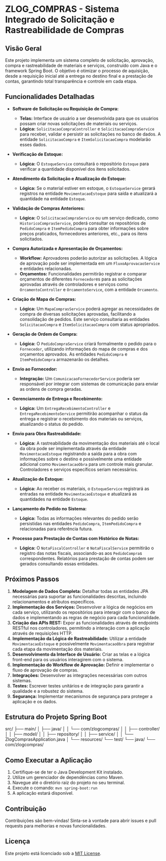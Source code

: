 # ZLOG_COMPRAS - Sistema Integrado de Solicitação e Rastreabilidade de Compras

## Visão Geral

Este projeto implementa um sistema completo de solicitação, aprovação, compra e rastreabilidade de materiais e serviços, construído com Java e o framework Spring Boot. O objetivo é otimizar o processo de aquisição, desde a requisição inicial até a entrega no destino final e a prestação de contas, garantindo total transparência e controle em cada etapa.

## Funcionalidades Detalhadas

* **Software de Solicitação ou Requisição de Compra:**
    * **Telas:** Interface de usuário a ser desenvolvida para que os usuários possam criar novas solicitações de materiais ou serviços.
    * **Lógica:** `SolicitacaoCompraController` e `SolicitacaoCompraService` para receber, validar e persistir as solicitações no banco de dados. A entidade `SolicitacaoCompra` e `ItemSolicitacaoCompra` modelarão esses dados.

* **Verificação de Estoque:**
    * **Lógica:** O `EstoqueService` consultará o repositório `Estoque` para verificar a quantidade disponível dos itens solicitados.

* **Atendimento da Solicitação e Atualização do Estoque:**
    * **Lógica:** Se o material estiver em estoque, o `EstoqueService` gerará registros na entidade `MovimentacaoEstoque` para saída e atualizará a quantidade na entidade `Estoque`.

* **Validação de Compras Anteriores:**
    * **Lógica:** O `SolicitacaoCompraService` ou um serviço dedicado, como `HistoricoComprasService`, poderá consultar os repositórios de `PedidoCompra` e `ItemPedidoCompra` para obter informações sobre preços praticados, fornecedores anteriores, etc., para os itens solicitados.

* **Compra Autorizada e Apresentação de Orçamentos:**
    * **Workflow:** Aprovadores poderão autorizar as solicitações. A lógica de aprovação pode ser implementada em um `FluxoAprovacaoService` e entidades relacionadas.
    * **Orçamentos:** Funcionalidades permitirão registrar e comparar orçamentos de diferentes `Fornecedor`es para as solicitações aprovadas através de controladores e serviços como `OrcamentoController` e `OrcamentoService`, com a entidade `Orcamento`.

* **Criação de Mapa de Compras:**
    * **Lógica:** Um `MapaComprasService` poderá agregar as necessidades de compra de diversas solicitações aprovadas, facilitando a consolidação de pedidos. Este serviço consultaria as entidades `SolicitacaoCompra` e `ItemSolicitacaoCompra` com status apropriados.

* **Geração de Ordem de Compra:**
    * **Lógica:** O `PedidoCompraService` criará formalmente o pedido para o `Fornecedor`, utilizando informações do mapa de compras e dos orçamentos aprovados. As entidades `PedidoCompra` e `ItemPedidoCompra` armazenarão os detalhes.

* **Envio ao Fornecedor:**
    * **Integração:** Um `ComunicacaoFornecedorService` poderia ser responsável por integrar com sistemas de comunicação para enviar as ordens de compra geradas.

* **Gerenciamento de Entrega e Recebimento:**
    * **Lógica:** Um `EntregaRecebimentoController` e `EntregaRecebimentoService` permitirão acompanhar o status da entrega e registrar o recebimento dos materiais ou serviços, atualizando o status do pedido.

* **Envio para Obra Rastreabilidade:**
    * **Lógica:** A rastreabilidade da movimentação dos materiais até o local da obra pode ser implementada através da entidade `MovimentacaoEstoque` registrando a saída para a obra com informações sobre o destino e possivelmente uma entidade adicional como `MovimentacaoObra` para um controle mais granular. Controladores e serviços específicos seriam necessários.

* **Atualização de Estoque:**
    * **Lógica:** Ao receber os materiais, o `EstoqueService` registrará as entradas na entidade `MovimentacaoEstoque` e atualizará as quantidades na entidade `Estoque`.

* **Lançamento do Pedido no Sistema:**
    * **Lógica:** Todas as informações relevantes do pedido serão persistidas nas entidades `PedidoCompra`, `ItemPedidoCompra` e relacionadas para referência futura.

* **Processo para Prestação de Contas com Histórico de Notas:**
    * **Lógica:** O `NotaFiscalController` e `NotaFiscalService` permitirão o registro das notas fiscais, associando-as aos `PedidoCompra`s correspondentes. Relatórios para prestação de contas podem ser gerados consultando essas entidades.

## Próximos Passos

1.  **Modelagem de Dados Completa:** Detalhar todas as entidades JPA necessárias para suportar as funcionalidades descritas, incluindo relacionamentos e atributos específicos.
2.  **Implementação dos Serviços:** Desenvolver a lógica de negócios em cada serviço, utilizando os repositórios para interagir com o banco de dados e implementando as regras de negócio para cada funcionalidade.
3.  **Criação das APIs REST:** Expor as funcionalidades através de endpoints RESTful nos controladores, permitindo a interação com a aplicação através de requisições HTTP.
4.  **Implementação da Lógica de Rastreabilidade:** Utilizar a entidade `MovimentacaoEstoque` e possivelmente `MovimentacaoObra` para registrar cada etapa da movimentação dos materiais.
5.  **Desenvolvimento da Interface de Usuário:** Criar as telas e a lógica front-end para os usuários interagirem com o sistema.
6.  **Implementação do Workflow de Aprovação:** Definir e implementar o fluxo de aprovação de compras.
7.  **Integrações:** Desenvolver as integrações necessárias com outros sistemas.
8.  **Testes:** Escrever testes unitários e de integração para garantir a qualidade e a robustez do sistema.
9.  **Segurança:** Implementar mecanismos de segurança para proteger a aplicação e os dados.

## Estrutura do Projeto Spring Boot

src/
├── main/
│   ├── java/
│   │   └── com/zlogcompras/
│   │       ├── controller/
│   │       ├── model/
│   │       ├── repository/
│   │       ├── service/
│   │       └── ZlogComprasApplication.java
│   └── resources/
└── test/
└── java/
└── com/zlogcompras/

## Como Executar a Aplicação

1.  Certifique-se de ter o Java Development Kit instalado.
2.  Utilize um gerenciador de dependências como Maven.
3.  Navegue até o diretório raiz do projeto no seu terminal.
4.  Execute o comando: `mvn spring-boot:run`
5.  A aplicação estará disponível.

## Contribuição

Contribuições são bem-vindas! Sinta-se à vontade para abrir issues e pull requests para melhorias e novas funcionalidades.

## Licença

Este projeto está licenciado sob a [MIT License](LICENSE).
